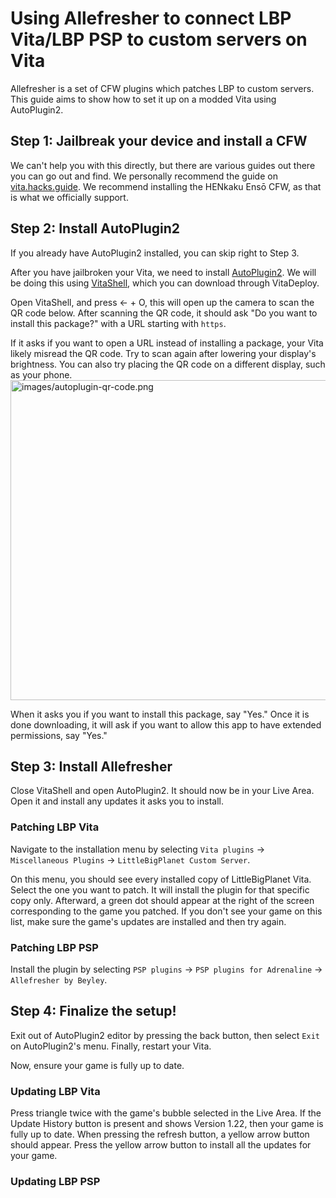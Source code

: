 # Using Allefresher to connect LBP Vita/LBP PSP to custom servers on Vita

<include from="Library.topic" element-id="supported-version-notice"/>

Allefresher is a set of CFW plugins which patches LBP to custom servers. 
This guide aims to show how to set it up on a modded Vita using AutoPlugin2.

## Step 1: Jailbreak your device and install a CFW

We can't help you with this directly, but there are various guides out there you can go out and find. We personally recommend the guide on [vita.hacks.guide](https://vita.hacks.guide/). 
We recommend installing the HENkaku Ensō CFW, as that is what we officially support.

## Step 2: Install AutoPlugin2

<note>If you already have AutoPlugin2 installed, you can skip right to <a anchor="step-3-install-allefresher">Step 3</a>.</note>

After you have jailbroken your Vita, we need to install [AutoPlugin2](https://github.com/ONElua/AutoPlugin2/releases/latest). 
We will be doing this using [VitaShell](https://github.com/TheOfficialFloW/VitaShell/releases/latest), which you can download through VitaDeploy.

Open VitaShell, and press <shortcut>← + O</shortcut>, this will open up the camera to scan the QR code below. 
After scanning the QR code, it should ask "Do you want to install this package?" with a URL starting with `https`.

<warning>
If it asks if you want to open a URL instead of installing a package, your Vita likely misread the QR code.
Try to scan again after lowering your display's brightness. You can also try placing the QR code on a different display, such as your phone.
</warning>

<img alt="images/autoplugin-qr-code.png" height="512" src="autoplugin-qr-code.png" width="512" style="block"/>

When it asks you if you want to install this package, say "Yes."
Once it is done downloading, it will ask if you want to allow this app to have extended permissions, say "Yes."

## Step 3: Install Allefresher

Close VitaShell and open AutoPlugin2. It should now be in your Live Area. Open it and install any updates it asks you to install.

### Patching LBP Vita

Navigate to the installation menu by selecting `Vita plugins` → `Miscellaneous Plugins` → `LittleBigPlanet Custom Server`.

On this menu, you should see every installed copy of LittleBigPlanet Vita. 
Select the one you want to patch. 
It will install the plugin for that specific copy only. 
Afterward, a green dot should appear at the right of the screen corresponding to the game you patched.
If you don't see your game on this list, make sure the game's updates are installed and then try again.

### Patching LBP PSP

Install the plugin by selecting `PSP plugins` → `PSP plugins for Adrenaline` → `Allefresher by Beyley`.

## Step 4: Finalize the setup!

Exit out of AutoPlugin2 editor by pressing the back button, then select `Exit` on AutoPlugin2's menu.
Finally, restart your Vita.

Now, ensure your game is fully up to date. 

### Updating LBP Vita

Press triangle twice with the game's bubble selected in the Live Area. 
If the Update History button is present and shows Version 1.22, then your game is fully up to date. 
When pressing the refresh button, a yellow arrow button should appear. Press the yellow arrow button to install all the updates for your game.

### Updating LBP PSP

<include from="Library.topic" element-id="check-lbppsp-version" />

<include from="Library.topic" element-id="final-patching-message" />